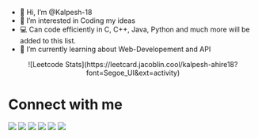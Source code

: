 - 👋 Hi, I’m @Kalpesh-18
- 👀 I’m interested in Coding my ideas
- 💻 Can code efficiently in C, C++, Java, Python and much more will be added to this list.
- 🌱 I’m currently learning about Web-Developement and API

<div align="center">
![Leetcode Stats](https://leetcard.jacoblin.cool/kalpesh-ahire18?font=Segoe_UI&ext=activity)
</div>

# Connect with me
<a href="https://github.com/Kalpesh-18"> <img src="https://img.shields.io/badge/GitHub-100000?style=for-the-badge&logo=github&logoColor=white"></a>
<a href="https://www.linkedin.com/in/kalpesh-ahire-430a42192/"> <img src="https://img.shields.io/badge/LinkedIn-0077B5?style=for-the-badge&logo=linkedin&logoColor=white"></a>
<a href="mailto:kalpeshcool2001@gmail.com"> <img src="https://img.shields.io/badge/Gmail-D14836?style=for-the-badge&logo=gmail&logoColor=white"></a>
<a href="https://leetcode.com/kalpesh-ahire18/"> <img src="https://img.shields.io/badge/-LeetCode-FFA116?style=for-the-badge&logo=LeetCode&logoColor=black"></a>
<a href="mailto:ahirekn19.comp@coep.ac.in"> <img src="https://img.shields.io/badge/Microsoft_Outlook-0078D4?style=for-the-badge&logo=microsoft-outlook&logoColor=white"></a>
<a href="https://twitter.com/Kalpesh_Ahire18"> <img src="https://img.shields.io/badge/Twitter-1DA1F2?style=for-the-badge&logo=twitter&logoColor=white"></a>
<br><br>

<!---
Kalpesh-18/Kalpesh-18 is a ✨ special ✨ repository because its `README.md` (this file) appears on your GitHub profile.
You can click the Preview link to take a look at your changes.
--->
